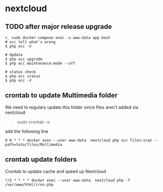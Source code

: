 # nextcloud

## TODO after major release upgrade

```
>_ sudo docker-compose exec -u www-data app bash
# occ tell what's wrong
$ php occ -V

# Update
$ php occ upgrade
$ php occ maintenance:mode --off

# status check
$ php occ status
$ php occ -V
```

## crontab to update Multimedia folder

We need to regulary update this folder since files aren't added via nextcloud.

> sudo crontab -e

add the following line

```
0 0 * * * docker exec --user www-data  nextcloud php occ files:scan --path=toto/files/Multimedia
```

## crontab update folders

Crontab to update cache and speed up Nextcloud

```
*/5 * * * * docker exec --user www-data  nextcloud php -f /var/www/html/cron.php
```


